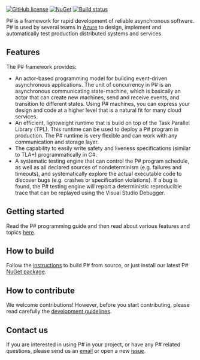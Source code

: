 [![GitHub license](https://img.shields.io/badge/license-MIT-blue.svg)](https://raw.githubusercontent.com/p-org/PSharp/master/LICENSE)
[![NuGet](https://img.shields.io/nuget/v/Microsoft.PSharp.svg)](https://www.nuget.org/packages/Microsoft.PSharp/)
[![Build status](https://dev.azure.com/foundry99/Coyote/_apis/build/status/PSharp/PSharp-Windows-CI)](https://dev.azure.com/foundry99/Coyote/_build/latest?definitionId=63)

P# is a framework for rapid development of reliable asynchronous software. P# is used by several teams in [Azure](https://azure.microsoft.com/) to design, implement and automatically test production distributed systems and services.

## Features
The P# framework provides:
- An actor-based programming model for building event-driven asynchronous applications. The unit of concurrency in P# is an asynchronous communicating state-machine, which is basically an actor that can create new machines, send and receive events, and transition to different states. Using P# machines, you can express your design and code at a higher level that is a natural fit for many cloud services.
- An efficient, lightweight runtime that is build on top of the Task Parallel Library (TPL). This runtime can be used to deploy a P# program in production. The P# runtime is very flexible and can work with any communication and storage layer.
- The capability to easily write safety and liveness specifications (similar to TLA+) programmatically in C#.
- A systematic testing engine that can control the P# program schedule, as well as all declared sources of nondeterminism (e.g. failures and timeouts), and systematically explore the actual executable code to discover bugs (e.g. crashes or specification violations). If a bug is found, the P# testing engine will report a deterministic reproducible trace that can be replayed using the Visual Studio Debugger.

## Getting started
Read the P# programming guide and then read about various features and topics [here](Docs/README.md).

## How to build
Follow the [instructions](Docs/BuildInstructions.md) to build P# from source, or just install our latest P# [NuGet package](https://www.nuget.org/packages/Microsoft.PSharp/).

## How to contribute
We welcome contributions! However, before you start contributing, please read carefully the [development guidelines](Docs/Contributing.md).

## Contact us
If you are interested in using P# in your project, or have any P# related questions, please send us an [email](mailto:pdev@microsoft.com) or open a new [issue](https://github.com/p-org/PSharp/issues).
